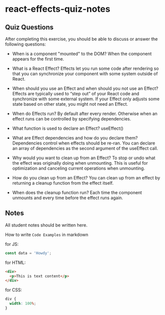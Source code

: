 # react-effects-quiz-notes

## Quiz Questions

After completing this exercise, you should be able to discuss or answer the following questions:

- When is a component "mounted" to the DOM?
  When the component appears for the first time.

- What is a React Effect?
  Effects let you run some code after rendering so that you can synchronize your component with some system outside of React.

- When should you use an Effect and when should you not use an Effect?
  Effects are typically used to “step out” of your React code and synchronize with some external system. If your Effect only adjusts some state based on other state, you might not need an Effect.

- When do Effects run?
  By default after every render. Otherwise when an effect runs can be controlled by specifying dependencies.

- What function is used to declare an Effect?
  useEffect()

- What are Effect dependencies and how do you declare them?
  Dependencies control when effects should be re-ran. You can declare an array of dependencies as the second argument of the useEffect call.

- Why would you want to clean up from an Effect?
  To stop or undo what the effect was originally doing when unmounting. This is useful for optimization and canceling current operations when unmounting.

- How do you clean up from an Effect?
  You can clean up from an effect by returning a cleanup function from the effect itself.

- When does the cleanup function run?
  Each time the component unmounts and every time before the effect runs again.

## Notes

All student notes should be written here.

How to write `Code Examples` in markdown

for JS:

```javascript
const data = 'Howdy';
```

for HTML:

```html
<div>
  <p>This is text content</p>
</div>
```

for CSS:

```css
div {
  width: 100%;
}
```
